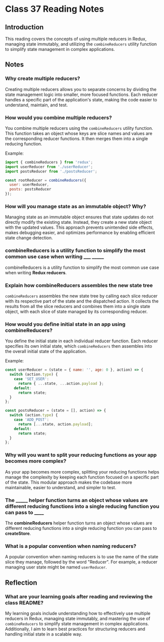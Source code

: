# Class 37 Reading Notes

## Introduction

This reading covers the concepts of using multiple reducers in Redux, managing state immutably, and utilizing the `combineReducers` utility function to simplify state management in complex applications.

## Notes

### Why create multiple reducers?

Creating multiple reducers allows you to separate concerns by dividing the state management logic into smaller, more focused functions. Each reducer handles a specific part of the application's state, making the code easier to understand, maintain, and test.

### How would you combine multiple reducers?

You combine multiple reducers using the `combineReducers` utility function. This function takes an object whose keys are slice names and values are the corresponding reducer functions. It then merges them into a single reducing function.

Example:

```javascript
import { combineReducers } from 'redux';
import userReducer from './userReducer';
import postsReducer from './postsReducer';

const rootReducer = combineReducers({
  user: userReducer,
  posts: postsReducer
});
```

### How will you manage state as an immutable object? Why?

Managing state as an immutable object ensures that state updates do not directly modify the existing state. Instead, they create a new state object with the updated values. This approach prevents unintended side effects, makes debugging easier, and optimizes performance by enabling efficient state change detection.

### combineReducers is a utility function to simplify the most common use case when writing ___ _____

combineReducers is a utility function to simplify the most common use case when writing **Redux reducers**.

### Explain how combineReducers assembles the new state tree

`combineReducers` assembles the new state tree by calling each slice reducer with its respective part of the state and the dispatched action. It collects the results from all the slice reducers and combines them into a single state object, with each slice of state managed by its corresponding reducer.

### How would you define initial state in an app using combineReducers?

You define the initial state in each individual reducer function. Each reducer specifies its own initial state, which `combineReducers` then assembles into the overall initial state of the application.

Example:

```javascript
const userReducer = (state = { name: '', age: 0 }, action) => {
  switch (action.type) {
    case 'SET_USER':
      return { ...state, ...action.payload };
    default:
      return state;
  }
};

const postsReducer = (state = [], action) => {
  switch (action.type) {
    case 'ADD_POST':
      return [...state, action.payload];
    default:
      return state;
  }
};
```

### Why will you want to split your reducing functions as your app becomes more complex?

As your app becomes more complex, splitting your reducing functions helps manage the complexity by keeping each function focused on a specific part of the state. This modular approach makes the codebase more maintainable, easier to understand, and simpler to test.

### The _____ helper function turns an object whose values are different reducing functions into a single reducing function you can pass to ____

The **combineReducers** helper function turns an object whose values are different reducing functions into a single reducing function you can pass to **createStore**.

### What is a popular convention when naming reducers?

A popular convention when naming reducers is to use the name of the state slice they manage, followed by the word "Reducer". For example, a reducer managing user state might be named `userReducer`.

## Reflection

### What are your learning goals after reading and reviewing the class README?

My learning goals include understanding how to effectively use multiple reducers in Redux, managing state immutably, and mastering the use of `combineReducers` to simplify state management in complex applications. Additionally, I aim to learn best practices for structuring reducers and handling initial state in a scalable way.
